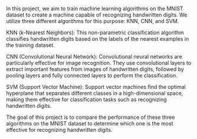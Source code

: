 In this project, we aim to train machine learning algorithms on the MNIST dataset to create a machine capable of recognizing handwritten digits. We utilize three different algorithms for this purpose: KNN, CNN, and SVM.

KNN (k-Nearest Neighbors): This non-parametric classification algorithm classifies handwritten digits based on the labels of the nearest examples in the training dataset.

CNN (Convolutional Neural Network): Convolutional neural networks are particularly effective for image recognition. They use convolutional layers to extract important features from images of handwritten digits, followed by pooling layers and fully connected layers to perform the classification.

SVM (Support Vector Machine): Support vector machines find the optimal hyperplane that separates different classes in a high-dimensional space, making them effective for classification tasks such as recognizing handwritten digits.

The goal of this project is to compare the performance of these three algorithms on the MNIST dataset to determine which one is the most effective for recognizing handwritten digits.
